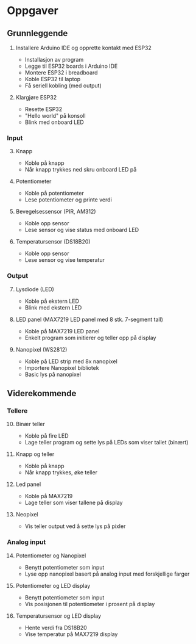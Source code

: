 # Oppgaver

## Grunnleggende

1. Installere Arduino IDE og opprette kontakt med ESP32
    * Installasjon av program
    * Legge til ESP32 boards i Arduino IDE
    * Montere ESP32 i breadboard
    * Koble ESP32 til laptop
    * Få seriell kobling (med output)

2. Klargjøre ESP32
    * Resette ESP32
    * "Hello world" på konsoll
    * Blink med onboard LED


### Input

3. Knapp
    * Koble på knapp
    * Når knapp trykkes ned skru onboard LED på

4. Potentiometer
    * Koble på potentiometer
    * Lese potentiometer og printe verdi

5. Bevegelsessensor (PIR, AM312)
    * Koble opp sensor
    * Lese sensor og vise status med onboard LED

6. Temperatursensor (DS18B20)
    * Koble opp sensor
    * Lese sensor og vise temperatur


### Output

7. Lysdiode (LED)
    * Koble på ekstern LED
    * Blink med ekstern LED

8. LED panel (MAX7219 LED panel med 8 stk. 7-segment tall)
    * Koble på MAX7219 LED panel
    * Enkelt program som initierer og teller opp på display

9. Nanopixel (WS2812)
    * Koble på LED strip med 8x nanopixel
    * Importere Nanopixel bibliotek
    * Basic lys på nanopixel


## Viderekommende

### Tellere

10. Binær teller
    * Koble på fire LED
    * Lage teller program og sette lys på LEDs som viser tallet (binært)

11. Knapp og teller
    * Koble på knapp
    * Når knapp trykkes, øke teller

12. Led panel
    * Koble på MAX7219
    * Lage teller som viser tallene på display

13. Neopixel
    * Vis teller output ved å sette lys på pixler


### Analog input

14. Potentiometer og Nanopixel
    * Benytt potentiometer som input
    * Lyse opp nanopixel basert på analog input med forskjellige farger

15. Potentiometer og LED display
    * Benytt potentiometer som input
    * Vis posisjonen til potentiometer i prosent på display

16. Temperatursensor og LED display
    * Hente verdi fra DS18B20
    * Vise temperatur på MAX7219 display

